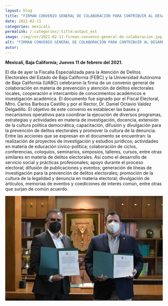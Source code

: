 ```yaml
---
layout: blog
title: "FIRMAN CONVENIO GENERAL DE COLABORACIÓN PARA CONTRIBUIR AL DESARROLLO DE LA FUNCIÓN PÚBLICA ELECTORAL Y FORTALECER LA CULTURA DEMOCRÁTICA"
date: 2021-02-11
categories: mexicali
permalink: /:categories/:title:output_ext
image: /img/cnr/2021-02-11-firman-convenio-general-de-colaboracion.jpg
alt: "FIRMAN CONVENIO GENERAL DE COLABORACIÓN PARA CONTRIBUIR AL DESARROLLO DE LA FUNCIÓN PÚBLICA ELECTORAL Y FORTALECER LA CULTURA DEMOCRÁTICA"
autor:
---
```


**Mexicali, Baja California; Jueves 11 de febrero del 2021.** 

El día de ayer la Fiscalía Especializada para la Atención de Delitos Electorales del Estado de Baja California (FEBC) y la Universidad Autónoma de Baja California (UABC) celebraron la firma de un convenio general de colaboración en materia de prevención y atención de delitos electorales locales, cooperación e intercambio de conocimientos académicos e investigación académica. El documento fue signado por el Fiscal Electoral, Mtro. Carlos Barboza Castillo y por el Rector, Dr. Daniel Octavio Valdez Delgadillo.
El objetivo de este convenio es establecer las bases y mecanismos operativos para coordinar la ejecución de diversos programas, estrategias y actividades en materia de investigación, docencia, extensión de la cultura política democrática, capacitación, difusión y divulgación para la prevención de delitos electorales y promover la cultura de la denuncia.
Entre las acciones que se expresan en el documento se encuentran: la realización de proyectos de investigación y estudios jurídicos; actividades en materia de educación cívico-política; colaboración de ciclos, conferencias, coloquios, seminarios, simposios, talleres, cursos, entre otras similares en materia de delitos electorales.
Así como el desarrollo de servicio social y prácticas profesionales; apoyo durante el proceso electoral; difusión de publicaciones y eventos; generación de líneas de investigación para la prevención de delitos electorales; promoción de la cultura de la legalidad y denuncia en materia electoral; divulgación de artículos, memorias de eventos y coediciones de interés común, entre otras que surjan de común acuerdo.


<div id="carouselExampleSlidesOnly" class="carousel slide" data-ride="carousel">
  <div class="carousel-inner">
    <div class="carousel-item active">
       <img class="d-block w-100" src="/img/cnr/2021-02-11-firman-convenio-general-de-colaboracion.jpg" loading="lazy"  alt="FIRMAN CONVENIO GENERAL DE COLABORACIÓN PARA CONTRIBUIR AL DESARROLLO DE LA FUNCIÓN PÚBLICA ELECTORAL Y FORTALECER LA CULTURA DEMOCRÁTICA">
    </div>
  </div>
</div>